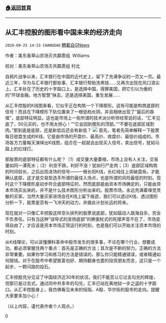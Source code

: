 ###  [:house:返回首頁](https://github.com/ourhimalayas/txt)
---

## 从汇丰控股的图形看中国未来的经济走向
`2020-09-25 14:33 CHANGDAO` [轉載自GNews](https://gnews.org/zh-hant/382519/)

作者：美东香草山农场灭共霹雳组  Williams

校对：美东香草山农场灭共霹雳组  村北

自鸦片战争以来，汇丰银行在中国的近代史上，留下了充满争议的一页又一页。最近三年，华为与汇丰银行那些事、汇丰银行帮助洗黑钱……又再次出现在风口浪尖上。汇丰处在了历史的十字路口上，是选择中国，得罪美国，把它引以为傲的的“环球金融，地方智慧”抹去，还是选择美国，重生发展……

从汇丰控股的K线图来看，它似乎正在构筑一个下降楔形。这有可能是构筑底部的信号！而且在下降楔形下轨位置来了一根低档长阴，并且相继出现了“最后的吞噬”，底部特征明显。这也是市场上一些所谓的技术派分析师经常说的话，“汇丰见底了，50元买的，也不用太担心！”“它会回到楔形的顶部。”“不要在底部区域割肉。”那到底是底部，还是新低后还会有新低？
![]()![](https://s3.amazonaws.com/gnews-media-offload/wp-content/uploads/2020/09/25143207/Picture34-2.png)
首先，笔者先简单解释一下股票每日收盘生成的K线。它是由市场的开盘价、最高价、收盘价、最低价组成的。市场各方力量每天演绎出K线图，组合在一起就会出现买入信号，卖出信号，犹如马路上的红绿灯。

那股票的底部特征都有什么呢？（1）成交量大量萎缩，市场上没有人关注，交易量如同一潭死水；（2）利空不跌，利好不涨！犹如行尸走肉；（3）底部区域构筑的时间较长，之后出现进场的信号——一根长阳K线，长红线往上突破盘局，才能确认底部，这才是交易型选手所谓的最佳入场点，也是所谓的风险最低的时刻。现时这个下降楔形是初步符合底部特征的，然而底部是由资本市场确定的，只能由资本市场买出来的，并不是什么技术图形分析出来的。股票市场，永远充满着嗅觉灵敏的买家。当然大量买家进场会在K线上留下痕迹，我们可以透过K线、透过图形分析一下，股票是否有一飞冲天的动力，并据此计划长远的将来。

现在就对一只像汇丰控股这样空头排列的股票说底部，犹如鼓动人跳海自杀，完全不负责任。只有当这种“误导式的宣扬底部”的擀面杖式的死撑声音不在了，市场变得自由了，才应该是资本市场正常运行的时刻，也是我们可以开始关注资本市场的时刻。

从K线理论，可以读懂爆料革命中股市发生的很多事，不论在哪个行业，想要成功，都必须掌握住两个重点：首先是正确的方法；其次是不断的努力。正确的方法非常重要。如果你学习和练习的方法是错误的，那么你只能精通错误，或者精通如何赔钱。对于在股市中希望致富也好、期待翻身也罢的投资朋友而言，这只是一个起步，一颗问路的投石。

汇丰控股充分见证了中国经济近30年的状况，我们不能否认它过去勾兑的辉煌，但那已是过去式。通过同中共多年的勾兑，汇丰已站在离地狱一步之遥的十字路口。从汇丰控股身上，我仿佛看见未来的恒指、A股、华尔街的股市的走向。提醒大家要多加小心！

（以上内容，谨代表作者个人观点。）

0
